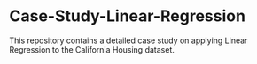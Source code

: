 # Case-Study-Linear-Regression
This repository contains a detailed case study on applying Linear Regression to the California Housing dataset. 

